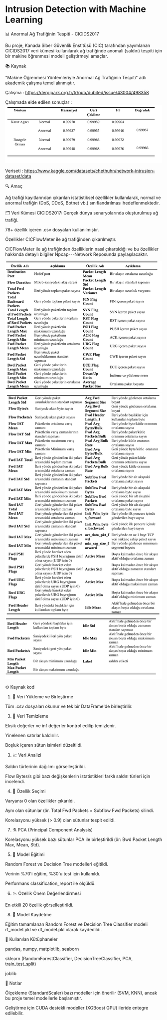 # Intrusion Detection with Machine Learning

📊 Anormal Ağ Trafiğinin Tespiti - CICIDS2017

Bu proje, Kanada Siber Güvenlik Enstitüsü (CIC) tarafından yayımlanan CICIDS2017 veri kümesi kullanılarak ağ trafiğinde anomali (saldırı) tespiti için bir makine öğrenmesi modeli geliştirmeyi amaçlar. 

📚 Kaynak

"Makine Öğrenmesi Yöntemleriyle Anormal Ağ Trafiğinin Tespiti" adlı akademik çalışma temel alınmıştır.

Çalışma : https://dergipark.org.tr/tr/pub/dubited/issue/43004/498358

Çalışmada elde edilen sonuçlar : 
![Görsel  1](Images/ForReadMe4.PNG)

Veriseti : https://www.kaggle.com/datasets/chethuhn/network-intrusion-dataset/data

🔍 Amaç

Ağ trafiği kayıtlarından çıkarılan istatistiksel özellikler kullanılarak, normal ve anormal trafiğin (DoS, DDoS, Botnet vb.) sınıflandırılması hedeflenmektedir.

🗂️ Veri Kümesi
CICIDS2017: Gerçek dünya senaryolarında oluşturulmuş ağ trafiği.

78+ özellik içeren .csv dosyaları kullanılmıştır.

Özellikler CICFlowMeter ile ağ trafiğinden çıkarılmıştır.

CICFlowMeter ile ağ trafiğinden özelliklerin nasıl çıkartıldığı ve bu özellikler hakkında detaylı bilgiler Npcap---Network Reposunda paylaşılacaktır.

![Görsel  2 (Görseller ilgili makaleden alınmıştır.)](Images/ForReadMe1.PNG)
![Görsel  3](Images/ForReadMe2.PNG)
![Görsel  4](Images/ForReadMe3.PNG)

⚙️ Kaynak kod
1. 📁 Veri Yükleme ve Birleştirme
   
Tüm .csv dosyaları okunur ve tek bir DataFrame'de birleştirilir.

3. 🧹 Veri Temizleme
   
Eksik değerler ve inf değerler kontrol edilip temizlenir.

Yinelenen satırlar kaldırılır.

Boşluk içeren sütun isimleri düzeltildi.

3. 📈 Veri Analizi
   
Saldırı türlerinin dağılımı görselleştirildi.

Flow Bytes/s gibi bazı değişkenlerin istatistikleri farklı saldırı türleri için incelendi.

4. 🧪 Özellik Seçimi
   
Varyansı 0 olan özellikler çıkarıldı.

Aynı olan sütunlar (ör. Total Fwd Packets = Subflow Fwd Packets) silindi.

Korelasyonu yüksek (> 0.9) olan sütunlar tespit edildi.

7. ⚗️ PCA (Principal Component Analysis)
   
Korelasyonu yüksek bazı sütunlar PCA ile birleştirildi (ör: Bwd Packet Length Max, Mean, Std).

5. 🧠 Model Eğitimi
   
Random Forest ve Decision Tree modelleri eğitildi.

Verinin %70'i eğitim, %30'u test için kullanıldı.

Performans classification_report ile ölçüldü.

6. 📉 Özellik Önem Değerlendirmesi
   
En etkili 20 özellik görselleştirildi.

8. 💾 Model Kaydetme
   
Eğitim tamamlanan Random Forest ve Decision Tree Classifier modeli rf_model.pkl ve dt_model.pkl olarak kaydedildi.

🧪 Kullanılan Kütüphaneler

pandas, numpy, matplotlib, seaborn

sklearn (RandomForestClassifier, DecisionTreeClassifier, PCA, train_test_split)

joblib

📌 Notlar

Ölçekleme (StandardScaler) bazı modeller için önerilir (SVM, KNN), ancak bu proje temel modellerle başlamıştır.

Geliştirme için CUDA destekli modeller (XGBoost GPU) ileride entegre edilebilir.
